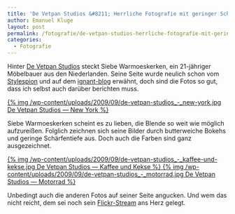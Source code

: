 ```yaml
---
title: 'De Vetpan Studios &#8211; Herrliche Fotografie mit geringer Schärfentiefe'
author: Emanuel Kluge
layout: post
permalink: /fotografie/de-vetpan-studios-herrliche-fotografie-mit-geringer-schaerfentiefe/
categories:
  - Fotografie
---
```


Hinter [De Vetpan Studios][devetpan] steckt Siebe Warmoeskerken, ein 21-jähriger Möbelbauer aus den Niederlanden. Seine Seite wurde neulich schon vom [Stylespion][stylespion] und auf dem [ignant-blog][ignant] erwähnt, doch sind die Fotos so gut, dass ich selbst auch darüber berichten muss.

<a href="http://www.flickr.com/photos/swarmoeskerken/3643252591/">
  {% img /wp-content/uploads/2009/09/de-vetpan-studios_-_new-york.jpg De Vetpan Studios &mdash; New York %}
</a>

Siebe Warmoeskerken scheint es zu lieben, die Blende so weit wie möglich aufzureißen. Folglich zeichnen sich seine Bilder durch butterweiche Bokehs und geringe Schärfentiefe aus. Doch auch die Farben sind ganz ausgezeichnet.

<a href="http://www.flickr.com/photos/swarmoeskerken/3395274990/">
  {% img /wp-content/uploads/2009/09/de-vetpan-studios_-_kaffee-und-kekse.jpg De Vetpan Studios &mdash; Kaffee und Kekse %}
</a>

<a href="http://www.flickr.com/photos/swarmoeskerken/3933280471/">
  {% img /wp-content/uploads/2009/09/de-vetpan-studios_-_motorrad.jpg De Vetpan Studios &mdash; Motorrad %}
</a>

Unbedingt auch die anderen Fotos auf seiner Seite angucken. Und wem das nicht reicht, dem sei noch sein [Flickr-Stream][swarmoeskerken] ans Herz gelegt.

[devetpan]: http://www.devetpan.com/
[stylespion]: http://stylespion.de/warum-mich-siebe-warmoeskerkens-fotografieportfolio-gerade-32026-euro-gekostet-hat/4663/
[ignant]: http://www.ignant.de/2009/09/17/cookie-splash/
[swarmoeskerken]: http://www.flickr.com/photos/swarmoeskerken
